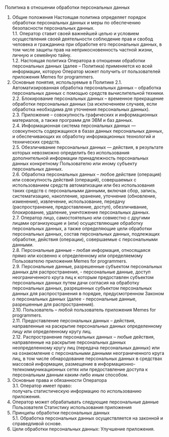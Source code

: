 Политика в отношении обработки персональных данных
1. Общие положения
Настоящая политика определяет порядок обработки персональных данных и меры по обеспечению безопасности персональных данных.  
1.1. Оператор ставит своей важнейшей целью и условием осуществления своей деятельности соблюдение прав и свобод человека и гражданина при обработке его персональных данных, в том числе защиты прав на неприкосновенность частной жизни, личную и семейную тайну.  
1.2. Настоящая политика Оператора в отношении обработки персональных данных (далее – Политика) применяется ко всей информации, которую Оператор может получить от пользователей приложения Memes for programmers.  
2. Основные понятия, используемые в Политике
2.1. Автоматизированная обработка персональных данных – обработка персональных данных с помощью средств вычислительной техники.  
2.2. Блокирование персональных данных – временное прекращение обработки персональных данных (за исключением случаев, если обработка необходима для уточнения персональных данных).  
2.3. Приложение – совокупность графических и информационных материалов, а также программ для ЭВМ и баз данных.  
2.4. Информационная система персональных данных — совокупность содержащихся в базах данных персональных данных, и обеспечивающих их обработку информационных технологий и технических средств.  
2.5. Обезличивание персональных данных — действия, в результате которых невозможно определить без использования дополнительной информации принадлежность персональных данных конкретному Пользователю или иному субъекту персональных данных.  
2.6. Обработка персональных данных – любое действие (операция) или совокупность действий (операций), совершаемых с использованием средств автоматизации или без использования таких средств с персональными данными, включая сбор, запись, систематизацию, накопление, хранение, уточнение (обновление, изменение), извлечение, использование, передачу (распространение, предоставление, доступ), обезличивание, блокирование, удаление, уничтожение персональных данных.  
2.7. Оператор лицо, самостоятельно или совместно с другими лицами организующие и (или) осуществляющие обработку персональных данных, а также определяющие цели обработки персональных данных, состав персональных данных, подлежащих обработке, действия (операции), совершаемые с персональными данными.  
2.8. Персональные данные – любая информация, относящаяся прямо или косвенно к определенному или определяемому Пользователю приложения Memes for programmers.  
2.9. Персональные данные, разрешенные субъектом персональных данных для распространения, - персональные данные, доступ неограниченного круга лиц к которым предоставлен субъектом персональных данных путем дачи согласия на обработку персональных данных, разрешенных субъектом персональных данных для распространения в порядке, предусмотренном Законом о персональных данных (далее - персональные данные, разрешенные для распространения).  
2.10. Пользователь – любой пользователь приложения Memes for programmers.  
2.11. Предоставление персональных данных – действия, направленные на раскрытие персональных данных определенному лицу или определенному кругу лиц.  
2.12. Распространение персональных данных – любые действия, направленные на раскрытие персональных данных неопределенному кругу лиц (передача персональных данных) или на ознакомление с персональными данными неограниченного круга лиц, в том числе обнародование персональных данных в средствах массовой информации, размещение в информационно-телекоммуникационных сетях или предоставление доступа к персональным данным каким-либо иным способом.  
3. Основные права и обязанности Оператора  
3.1. Оператор имеет право:  
получать статистическую информацию по использованию приложения.
4. Оператор может обрабатывать следующие персональные данные Пользователя
Статистику использования приложения
5. Принципы обработки персональных данных  
5.1. Обработка персональных данных осуществляется на законной и справедливой основе.  
6. Цели обработки персональных данных:
Улучшение приложения.

